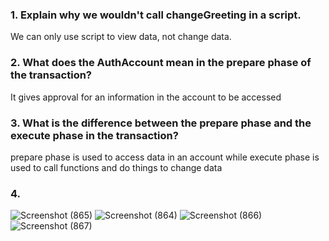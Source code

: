 <h3> 1. Explain why we wouldn't call changeGreeting in a script. </h3>
We can only use script to view data, not change data.
<h3> 2. What does the AuthAccount mean in the prepare phase of the transaction? </h3>
It gives approval for an information in the account to be accessed
<h3> 3. What is the difference between the prepare phase and the execute phase in the transaction? </h3>
prepare phase is used to access data in an account while execute phase is used to call functions and do things to change data
<h3> 4.</h3>

![Screenshot (865)](https://user-images.githubusercontent.com/56998779/167107276-1dcaf11f-e051-4259-93c8-68695b449727.png)
![Screenshot (864)](https://user-images.githubusercontent.com/56998779/167107322-5726b39c-6f84-4484-8bdf-d8f866c651ee.png)
![Screenshot (866)](https://user-images.githubusercontent.com/56998779/167109594-251061df-165f-4b86-900a-2628fc310e17.png)
![Screenshot (867)](https://user-images.githubusercontent.com/56998779/167109672-d3690df3-6b0f-4f76-a84c-042e7746bdf9.png)
